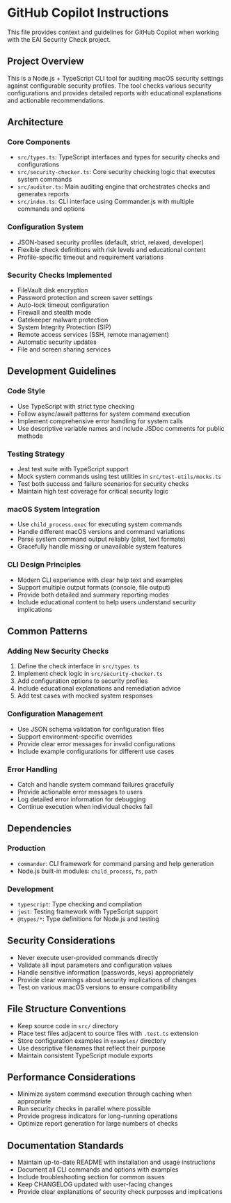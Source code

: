 # GitHub Copilot Instructions

This file provides context and guidelines for GitHub Copilot when working with the EAI Security Check project.

## Project Overview

This is a Node.js + TypeScript CLI tool for auditing macOS security settings against configurable security profiles. The tool checks various security configurations and provides detailed reports with educational explanations and actionable recommendations.

## Architecture

### Core Components
- `src/types.ts`: TypeScript interfaces and types for security checks and configurations
- `src/security-checker.ts`: Core security checking logic that executes system commands
- `src/auditor.ts`: Main auditing engine that orchestrates checks and generates reports
- `src/index.ts`: CLI interface using Commander.js with multiple commands and options

### Configuration System
- JSON-based security profiles (default, strict, relaxed, developer)
- Flexible check definitions with risk levels and educational content
- Profile-specific timeout and requirement variations

### Security Checks Implemented
- FileVault disk encryption
- Password protection and screen saver settings
- Auto-lock timeout configuration
- Firewall and stealth mode
- Gatekeeper malware protection
- System Integrity Protection (SIP)
- Remote access services (SSH, remote management)
- Automatic security updates
- File and screen sharing services

## Development Guidelines

### Code Style
- Use TypeScript with strict type checking
- Follow async/await patterns for system command execution
- Implement comprehensive error handling for system calls
- Use descriptive variable names and include JSDoc comments for public methods

### Testing Strategy
- Jest test suite with TypeScript support
- Mock system commands using test utilities in `src/test-utils/mocks.ts`
- Test both success and failure scenarios for security checks
- Maintain high test coverage for critical security logic

### macOS System Integration
- Use `child_process.exec` for executing system commands
- Handle different macOS versions and command variations
- Parse system command output reliably (plist, text formats)
- Gracefully handle missing or unavailable system features

### CLI Design Principles
- Modern CLI experience with clear help text and examples
- Support multiple output formats (console, file output)
- Provide both detailed and summary reporting modes
- Include educational content to help users understand security implications

## Common Patterns

### Adding New Security Checks
1. Define the check interface in `src/types.ts`
2. Implement check logic in `src/security-checker.ts`
3. Add configuration options to security profiles
4. Include educational explanations and remediation advice
5. Add test cases with mocked system responses

### Configuration Management
- Use JSON schema validation for configuration files
- Support environment-specific overrides
- Provide clear error messages for invalid configurations
- Include example configurations for different use cases

### Error Handling
- Catch and handle system command failures gracefully
- Provide actionable error messages to users
- Log detailed error information for debugging
- Continue execution when individual checks fail

## Dependencies

### Production
- `commander`: CLI framework for command parsing and help generation
- Node.js built-in modules: `child_process`, `fs`, `path`

### Development
- `typescript`: Type checking and compilation
- `jest`: Testing framework with TypeScript support
- `@types/*`: Type definitions for Node.js and testing

## Security Considerations

- Never execute user-provided commands directly
- Validate all input parameters and configuration values
- Handle sensitive information (passwords, keys) appropriately
- Provide clear warnings about security implications of changes
- Test on various macOS versions to ensure compatibility

## File Structure Conventions

- Keep source code in `src/` directory
- Place test files adjacent to source files with `.test.ts` extension
- Store configuration examples in `examples/` directory
- Use descriptive filenames that reflect their purpose
- Maintain consistent TypeScript module exports

## Performance Considerations

- Minimize system command execution through caching when appropriate
- Run security checks in parallel where possible
- Provide progress indicators for long-running operations
- Optimize report generation for large numbers of checks

## Documentation Standards

- Maintain up-to-date README with installation and usage instructions
- Document all CLI commands and options with examples
- Include troubleshooting section for common issues
- Keep CHANGELOG updated with user-facing changes
- Provide clear explanations of security check purposes and implications
